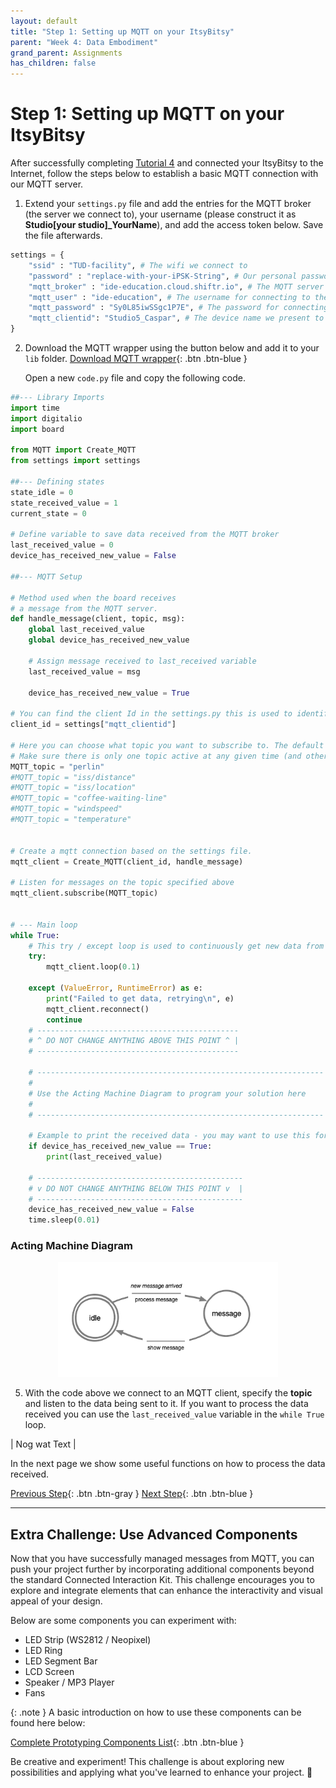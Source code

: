 ```yaml
---
layout: default
title: "Step 1: Setting up MQTT on your ItsyBitsy"
parent: "Week 4: Data Embodiment"
grand_parent: Assignments
has_children: false
---
```


# Step 1: Setting up MQTT on your ItsyBitsy

After successfully completing [Tutorial 4](https://id-studiolab.github.io/Connected-Interaction-Kit/tutorials/03-connect-to-the-internet/) and connected your ItsyBitsy to the Internet, follow the steps below to establish a basic MQTT connection with our MQTT server.

1. Extend your `settings.py` file and add the entries for the MQTT broker (the server we connect to), your username (please construct it as **Studio[your studio]_YourName**), and add the access token below. Save the file afterwards.
```python
settings = {
	"ssid" : "TUD-facility", # The wifi we connect to 
	"password" : "replace-with-your-iPSK-String", # Our personal password to connect to Wifi
	"mqtt_broker" : "ide-education.cloud.shiftr.io", # The MQTT server we connect to
	"mqtt_user" : "ide-education", # The username for connecting to the server
	"mqtt_password" : "Sy0L85iwSSgc1P7E", # The password for connecting to the server
	"mqtt_clientid": "Studio5_Caspar", # The device name we present to the server when connecting
}
```
2. Download the MQTT wrapper using the button below and add it to your `lib` folder.
[Download MQTT wrapper](MQTT.zip){: .btn .btn-blue }

   Open a new `code.py` file and copy the following code. 

```python
##--- Library Imports
import time
import digitalio
import board

from MQTT import Create_MQTT
from settings import settings

##--- Defining states
state_idle = 0
state_received_value = 1
current_state = 0

# Define variable to save data received from the MQTT broker
last_received_value = 0
device_has_received_new_value = False

##--- MQTT Setup

# Method used when the board receives 
# a message from the MQTT server.
def handle_message(client, topic, msg):
	global last_received_value
	global device_has_received_new_value

	# Assign message received to last_received variable
	last_received_value = msg

	device_has_received_new_value = True

# You can find the client Id in the settings.py this is used to identify the board
client_id = settings["mqtt_clientid"]

# Here you can choose what topic you want to subscribe to. The default is Perlin Noise.
# Make sure there is only one topic active at any given time (and otherwise add a # before the one you do not want to use anymore)
MQTT_topic = "perlin"
#MQTT_topic = "iss/distance"
#MQTT_topic = "iss/location"
#MQTT_topic = "coffee-waiting-line"
#MQTT_topic = "windspeed"
#MQTT_topic = "temperature"


# Create a mqtt connection based on the settings file.
mqtt_client = Create_MQTT(client_id, handle_message)

# Listen for messages on the topic specified above
mqtt_client.subscribe(MQTT_topic)


# --- Main loop
while True:
	# This try / except loop is used to continuously get new data from MQTT, and reset if anything goes wrong
	try:
		mqtt_client.loop(0.1)

	except (ValueError, RuntimeError) as e:
		print("Failed to get data, retrying\n", e)
		mqtt_client.reconnect()
		continue
	# ---------------------------------------------
	# ^ DO NOT CHANGE ANYTHING ABOVE THIS POINT ^ |
	# ---------------------------------------------

	# ----------------------------------------------------------------| 
	#                                                                 | 
	# Use the Acting Machine Diagram to program your solution here    | 
	#                                                                 | 
	# ----------------------------------------------------------------|

	# Example to print the received data - you may want to use this for your code solution
	if device_has_received_new_value == True:
		print(last_received_value)

	# ----------------------------------------------
	# v DO NOT CHANGE ANYTHING BELOW THIS POINT v  |
	# ----------------------------------------------
	device_has_received_new_value = False
	time.sleep(0.01)

```

### Acting Machine Diagram 

<div style="text-align: center;">
    <img src="data_embodiment_state_diagram.png" alt="Data Embodiment Acting Machine Diagram" style="width:70%;"/>
</div>

5. With the code above we connect to an MQTT client, specify the **topic** and listen to the data being sent to it.
If you want to process the data received you can use the `last_received_value` variable in the `while True` loop.

| Nog wat Text |

In the next page we show some useful functions on how to process the data received.

[Previous Step](index){: .btn .btn-gray }  [Next Step](step-2){: .btn .btn-blue }

--- 

## Extra Challenge: Use Advanced Components 

Now that you have successfully managed messages from MQTT, you can push your project further by incorporating additional components beyond the standard Connected Interaction Kit. 
This challenge encourages you to explore and integrate elements that can enhance the interactivity and visual appeal of your design.

Below are some components you can experiment with:
   - LED Strip (WS2812 / Neopixel)
   - LED Ring 
   - LED Segment Bar
   - LCD Screen
   - Speaker / MP3 Player
   - Fans

{: .note }
A basic introduction on how to use these components can be found here below:

[Complete Prototyping Components List](https://ide-studiolab.notion.site/Complete-Prototyping-Component-List-5882007ea7e94a7db77ad8bd3892cd24){: .btn .btn-blue }

Be creative and experiment! This challenge is about exploring new possibilities and applying what you've learned to enhance your project. 🚀